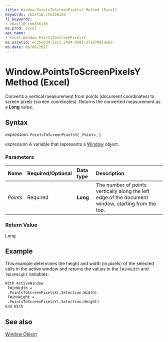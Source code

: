 ```yaml
---
title: Window.PointsToScreenPixelsY Method (Excel)
keywords: vbaxl10.chm356130
f1_keywords:
- vbaxl10.chm356130
ms.prod: excel
api_name:
- Excel.Window.PointsToScreenPixelsY
ms.assetid: ec25e6d4-22c1-2444-9582-37187901ae02
ms.date: 06/08/2017
---
```



# Window.PointsToScreenPixelsY Method (Excel)

Converts a vertical measurement from points (document coordinates) to screen pixels (screen coordinates). Returns the converted measurement as a  **Long** value.


## Syntax

 _expression_. `PointsToScreenPixelsY`( `_Points_` )

 _expression_ A variable that represents a [Window](./Excel.Window.md) object.


### Parameters



|Name|Required/Optional|Data type|Description|
|:-----|:-----|:-----|:-----|
| _Points_|Required| **Long**|The number of points vertically along the left edge of the document window, starting from the top.|

### Return Value

Long


## Example

This example determines the height and width (in pixels) of the selected cells in the active window and returns the values in the  `lWinWidth` and `lWinHeight` variables.


```vb
With ActiveWindow 
 lWinWidth = _ 
 .PointsToScreenPixelsX(.Selection.Width) 
 lWinHeight = _ 
 .PointsToScreenPixelsY(.Selection.Height) 
End With
```


## See also


[Window Object](Excel.Window.md)

